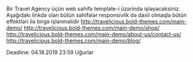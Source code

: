 Bir Travel Agency üçün web səhifə template-i üzərində işləyəcəksiniz. Aşağıdakı linkdə olan bütün səhifələr responsivlik də daxil olmaqla bütün effektləri ilə birgə işlənməlidir
http://travelicious.bold-themes.com/main-demo/
http://travelicious.bold-themes.com/main-demo/shop/
http://travelicious.bold-themes.com/main-demo/about-us/contact-us/
http://travelicious.bold-themes.com/main-demo/blog/

Deadline: 04.18.2019 23:59
Uğurlar
